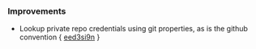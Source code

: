 ### Improvements

* Lookup private repo credentials using git properties, as is the
  github convention { [eed3si9n][creds] }

[creds]: https://github.com/n8han/conscript/commit/402c1dc80db43c934402cb7217f44248456448bd
